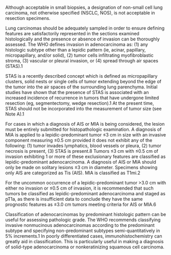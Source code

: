 Although acceptable in small biopsies, a designation of non-small cell lung carcinoma, not otherwise specified (NSCLC, NOS), is not acceptable in resection specimens. 

Lung carcinomas should be adequately sampled in order to ensure defining features are satisfactorily represented in the sections examined histologically and the presence or absence of invasion can be thoroughly assessed. The WHO defines invasion in adenocarcinoma as: (1) any histologic subtype other than a lepidic pattern (ie, acinar, papillary, micropapillary, and/or solid), (2) tumor cells infiltrating myofibroblastic stroma, (3) vascular or pleural invasion, or (4) spread through air spaces (STAS).1 

STAS is a recently described concept which is defined as micropapillary clusters, solid nests or single cells of tumor extending beyond the edge of the tumor into the air spaces of the surrounding lung parenchyma. Initial studies have shown that the presence of STAS is associated with an increased incidence of recurrence in tumors that have undergone limited resection (eg, segmentectomy, wedge resection).1 At the present time, STAS should not be incorporated into the measurement of tumor size (see Note A).1

For cases in which a diagnosis of AIS or MIA is being considered, the lesion must be entirely submitted for histopathologic examination. A diagnosis of MIA is applied to a lepidic-predominant tumor ≤3 cm in size with an invasive component measuring ≤0.5 cm provided it does not exhibit any of the following: (1) tumor invades lymphatics, blood vessels or pleura, (2) tumor necrosis is present, (3) STAS is present.8 Tumors ≤3 cm with ≤0.5 cm of invasion exhibiting 1 or more of these exclusionary features are classified as lepidic-predominant adenocarcinoma. A diagnosis of AIS or MIA should only be made on solitary lesions ≤3 cm in diameter. Specimens showing only AIS are categorized as Tis (AIS). MIA is classified as T1mi.2

For the uncommon occurrence of a lepidic-predominant tumor >3.0 cm with either no invasion or ≤0.5 cm of invasion, it is recommended that such tumors be classified as lepidic-predominant adenocarcinoma and staged as pT1a, as there is insufficient data to conclude they have the same prognostic features as ≤3.0 cm tumors meeting criteria for AIS or MIA.6
 
Classification of adenocarcinomas by predominant histologic pattern can be useful for assessing pathologic grade. The WHO recommends classifying invasive nonmucinous adenocarcinomas according to the predominant subtype and specifying non-predominant subtypes semi-quantitatively in 5% increments.1 In poorly differentiated cases, immunohistochemistry can greatly aid in classification. This is particularly useful in making a diagnosis of solid-type adenocarcinoma or nonkeratinizing squamous cell carcinoma. 